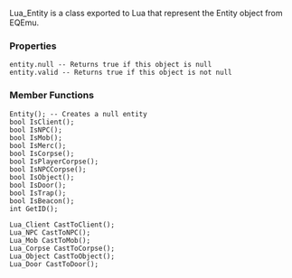 Lua_Entity is a class exported to Lua that represent the Entity object from EQEmu.

### Properties
```
entity.null -- Returns true if this object is null
entity.valid -- Returns true if this object is not null
```

### Member Functions
```
Entity(); -- Creates a null entity
bool IsClient();
bool IsNPC();
bool IsMob();
bool IsMerc();
bool IsCorpse();
bool IsPlayerCorpse();
bool IsNPCCorpse();
bool IsObject();
bool IsDoor();
bool IsTrap();
bool IsBeacon();
int GetID();

Lua_Client CastToClient();
Lua_NPC CastToNPC();
Lua_Mob CastToMob();
Lua_Corpse CastToCorpse();
Lua_Object CastToObject();
Lua_Door CastToDoor();
```